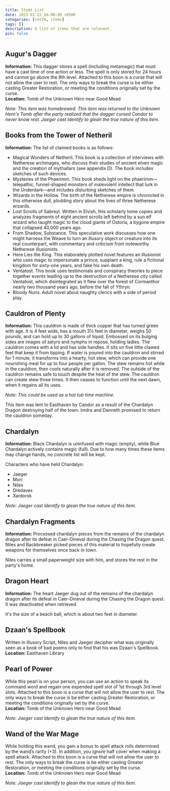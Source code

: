 ```yaml
---
title: Items List
date: 2023-01-22 16:00:00 +0500
categories: [rotfm, items]
tags: []
description: A list of items that are relevant.
pin: false
---
```


## Augur's Dagger
**Information:** This dagger stores a spell (including metamagic) that must have a cast time of one action or less. The spell is only stored for 24 hours and cannot go above the 8th level. Attached to this boon is a curse that will not allow the user to rest. The only ways to break the curse is be either casting Greater Restoration, or meeting the conditions originally set by the curse. <br>
**Location:** Tomb of the Unknown Hero near Good Mead

*Note: This item was homebrewed. This item was returned to the Unknown Hero's Tomb after the party realized that the dagger cursed Candor to never know rest. Jaeger cast Identify to glean the true nature of this item.* 


## Books from the Tower of Netheril
**Information:** The list of claimed books is as follows:
- Magical Wonders of Netheril. This book is a collection of interviews with Netherese archmages, who discuss their studies of ancient elven magic and the creation of mythallars (see appendix D). The book includes sketches of such devices.
- Mysteries of the Phaerimm. This book sheds light on the phaerimm—telepathic, funnel-shaped monsters of malevolent intellect that lurk in the Underdark—and includes disturbing sketches of them.
- Wizards in the Hollow. The birth of the Netherese empire is chronicled in this otherwise dull, plodding story about the lives of three Netherese wizards.
- Lost Scrolls of Sabreyl. Written in Elvish, this scholarly tome copies and analyzes fragments of eight ancient scrolls left behind by a sun elf wizard who taught magic to the cloud giants of Ostoria, a bygone empire that collapsed 40,000 years ago.
- From Shadow, Substance. This speculative work discusses how one might harness the Weave to turn an illusory object or creature into its real counterpart, with commentary and criticism from noteworthy Netherese illusionists.
- Here Lies the King. This elaborately plotted novel features an illusionist who uses magic to impersonate a prince, supplant a king, rule a fictional kingdom for sixty-one years, and fake his own death.
- Ventatost. This book uses testimonials and conspiracy theories to piece together events leading up to the destruction of a Netherese city called Ventatost, which disintegrated as it flew over the forest of Cormanthor nearly two thousand years ago, before the fall of Ythryn.
- Bloody Nuns. Adult novel about naughty clerics with a side of period play.

## Cauldron of Plenty
**Information:** This cauldron is made of thick copper that has turned green with age. It is 4 feet wide, has a mouth 3½ feet in diameter, weighs 50 pounds, and can hold up to 30 gallons of liquid. Embossed on its bulging sides are images of satyrs and nymphs in repose, holding ladles. The cauldron comes with a lid and has side handles. It sits on five little clawed feet that keep it from tipping. If water is poured into the cauldron and stirred for 1 minute, it transforms into a hearty, hot stew, which can provide one nourishing meal for up to four people per gallon. The stew remains hot while in the cauldron, then cools naturally after it is removed. The outside of the cauldron remains safe to touch despite the heat of the stew. The cauldron can create stew three times. It then ceases to function until the next dawn, when it regains all its uses.

*Note: This could be used as a hot tub time machine.*

This item was lent to Easthaven by Candor as a result of the Chardalyn Dragon destroying half of the town. Imdra and Danneth promised to return the cauldron someday.

## Chardalyn
**Information:** Black Chardalyn is uninfused with magic (empty), while Blue Chardalyn actively contains magic (full). Due to how many times these items may change hands, no concrete list will be kept.

Characters who have held Chardalyn:
- Jaeger
- Mori
- Niles
- Dredavex
- Xardorok

*Note: Jaeger cast Identify to glean the true nature of this item.*

## Chardalyn Fragments
**Information:** Processed chardalyn pieces from the remains of the chardalyn dragon after its defeat in Caer-Dineval during the Chasing the Dragon quest. Niles and Backbreaker picked pieces of this material to hopefully create weapons for themselves once back in town.

Niles carries a small paperweight size with him, and stores the rest in the party's home.

## Dragon Heart
**Information:** The heart Jaeger dug out of the remains of the chardalyn dragon after its defeat in Caer-Dineval during the Chasing the Dragon quest. It was deactivated when retrieved.

It's the size of a beach ball, which is about two feet in diameter.

## Dzaan's Spellbook
Written in Illusory Script, Niles and Jaeger decipher what was originally seen as a book of bad poems only to find that his was Dzaan's Spellbook. <br>
**Location:** Easthaven Library

## Pearl of Power
While this pearl is on your person, you can use an action to speak its command word and regain one expended spell slot of 1st through 3rd level slots. Attached to this boon is a curse that will not allow the user to rest. The only ways to break the curse is be either casting Greater Restoration, or meeting the conditions originally set by the curse. <br>
**Location:** Tomb of the Unknown Hero near Good Mead

*Note: Jaeger cast Identify to glean the true nature of this item.*

## Wand of the War Mage
While holding this wand, you gain a bonus to spell attack rolls determined by the wand’s rarity (+3). In addition, you ignore half cover when making a spell attack. Attached to this boon is a curse that will not allow the user to rest. The only ways to break the curse is be either casting Greater Restoration, or meeting the conditions originally set by the curse. <br>
**Location:** Tomb of the Unknown Hero near Good Mead

*Note: Jaeger cast Identify to glean the true nature of this item.*